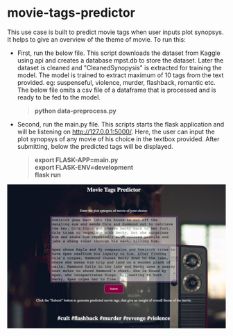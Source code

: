 # movie-tags-predictor

This use case is built to predict movie tags when user inputs plot synopsys. It helps to give an overview of the theme of movie. 
To run this:

- First, run the below file. This script downloads the dataset from Kaggle using api and creates a database mpst.db to store the dataset. Later the dataset is cleaned and "CleanedSynopysis" is extracted for training the model. The model is trained to extract maximum of 10 tags from the text provided. eg: suspenseful, violence, murder, flashback, romantic etc. The below file omits a csv file of a dataframe that is processed and is ready to be fed to the model.   
    > **python data-preprocess.py**
    
- Second, run the main.py file. This scripts starts the flask application and will be listening on http://127.0.0.1:5000/. Here, the user can input the plot synopsys of any movie of his choice in the textbox provided. After submitting, below the predicted tags will be displayed. 
    > **export FLASK-APP=main.py** \
    > **export FLASK-ENV=development** \
    > **flask run** 


<img src="movie-tags-ui.png" width="700">

